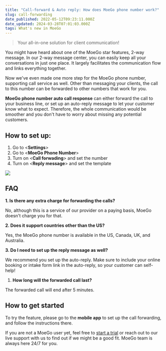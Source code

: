```yaml
---
title: "Call-forward & Auto reply: How does MoeGo phone number work?"
slug: call-forwarding
date_published: 2022-05-12T09:23:11.000Z
date_updated: 2024-03-28T07:01:03.000Z
tags: What's new in MoeGo
---
```


> Your all-in-one solution for client communication!

You might have heard about one of the MoeGo star features, 2-way message. In our 2-way message center, you can easily keep all your conversations in just one place. It largely facilitates the communication flow and links everything together. 

Now we've even made one more step for the MoeGo phone number, supporting call service as well. Other than messaging your clients, the call to this number can be forwarded to other numbers that work for you. 

**MoeGo phone number auto call response** can either forward the call to your business line, or set up an auto-reply message to let your customer know what to expect. Therefore, the whole communication would be smoother and you don't have to worry about missing any potential customers. 

## How to set up:

1. Go to <**Settings**>
2. Go to <**MoeGo Phone Number**>
3. Turn on <**Call forwading**> and set the number
4. Turn on <**Reply message**> and set the template

![](__GHOST_URL__/content/images/2022/05/call-forwarding-1.png)
## FAQ

**1. Is there any extra charge for forwarding the calls?**

No, although this is a service of our provider on a paying basis, MoeGo doesn't charge you for that. 

**2. Does it support countries other than the US?**

Yes, the MoeGo phone number is available in the US, Canada, UK, and Australia. 

**3. Do I need to set up the reply message as well?**

We recommend you set up the auto-reply. Make sure to include your online booking or intake form link in the auto-reply, so your customer can self-help! 

1. **How long will the forwarded call last?**

The forwarded call will end after 5 minutes.

## How to get started

To try the feature, please go to the **mobile app** to set up the call forwarding, and follow the instructions there.

If you are not a MoeGo user yet, feel free to [start a trial](https://go.moego.pet/sign_up) or reach out to our live support with us to find out if we might be a good fit. MoeGo team is always here 24/7 for you.
